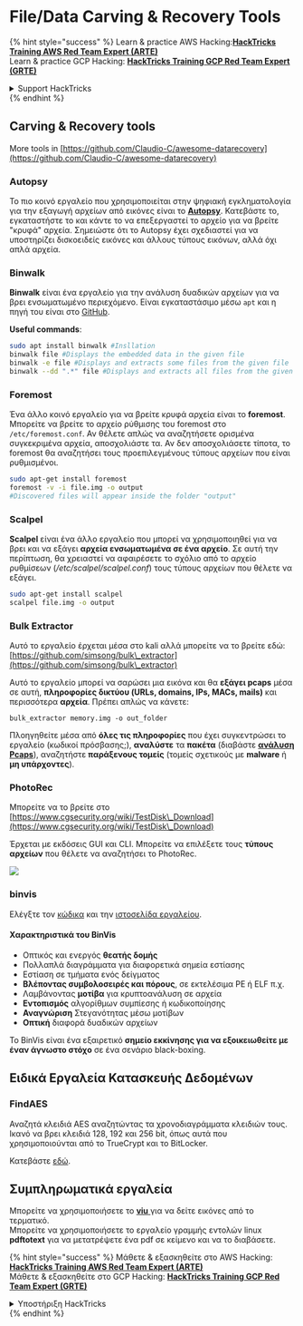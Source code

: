 # File/Data Carving & Recovery Tools

{% hint style="success" %}
Learn & practice AWS Hacking:<img src="/.gitbook/assets/arte.png" alt="" data-size="line">[**HackTricks Training AWS Red Team Expert (ARTE)**](https://training.hacktricks.xyz/courses/arte)<img src="/.gitbook/assets/arte.png" alt="" data-size="line">\
Learn & practice GCP Hacking: <img src="/.gitbook/assets/grte.png" alt="" data-size="line">[**HackTricks Training GCP Red Team Expert (GRTE)**<img src="/.gitbook/assets/grte.png" alt="" data-size="line">](https://training.hacktricks.xyz/courses/grte)

<details>

<summary>Support HackTricks</summary>

* Check the [**subscription plans**](https://github.com/sponsors/carlospolop)!
* **Join the** 💬 [**Discord group**](https://discord.gg/hRep4RUj7f) or the [**telegram group**](https://t.me/peass) or **follow** us on **Twitter** 🐦 [**@hacktricks\_live**](https://twitter.com/hacktricks\_live)**.**
* **Share hacking tricks by submitting PRs to the** [**HackTricks**](https://github.com/carlospolop/hacktricks) and [**HackTricks Cloud**](https://github.com/carlospolop/hacktricks-cloud) github repos.

</details>
{% endhint %}

## Carving & Recovery tools

More tools in [https://github.com/Claudio-C/awesome-datarecovery](https://github.com/Claudio-C/awesome-datarecovery)

### Autopsy

Το πιο κοινό εργαλείο που χρησιμοποιείται στην ψηφιακή εγκληματολογία για την εξαγωγή αρχείων από εικόνες είναι το [**Autopsy**](https://www.autopsy.com/download/). Κατεβάστε το, εγκαταστήστε το και κάντε το να επεξεργαστεί το αρχείο για να βρείτε "κρυφά" αρχεία. Σημειώστε ότι το Autopsy έχει σχεδιαστεί για να υποστηρίζει δισκοειδείς εικόνες και άλλους τύπους εικόνων, αλλά όχι απλά αρχεία.

### Binwalk <a href="#binwalk" id="binwalk"></a>

**Binwalk** είναι ένα εργαλείο για την ανάλυση δυαδικών αρχείων για να βρει ενσωματωμένο περιεχόμενο. Είναι εγκαταστάσιμο μέσω `apt` και η πηγή του είναι στο [GitHub](https://github.com/ReFirmLabs/binwalk).

**Useful commands**:
```bash
sudo apt install binwalk #Insllation
binwalk file #Displays the embedded data in the given file
binwalk -e file #Displays and extracts some files from the given file
binwalk --dd ".*" file #Displays and extracts all files from the given file
```
### Foremost

Ένα άλλο κοινό εργαλείο για να βρείτε κρυφά αρχεία είναι το **foremost**. Μπορείτε να βρείτε το αρχείο ρύθμισης του foremost στο `/etc/foremost.conf`. Αν θέλετε απλώς να αναζητήσετε ορισμένα συγκεκριμένα αρχεία, αποσχολιάστε τα. Αν δεν αποσχολιάσετε τίποτα, το foremost θα αναζητήσει τους προεπιλεγμένους τύπους αρχείων που είναι ρυθμισμένοι.
```bash
sudo apt-get install foremost
foremost -v -i file.img -o output
#Discovered files will appear inside the folder "output"
```
### **Scalpel**

**Scalpel** είναι ένα άλλο εργαλείο που μπορεί να χρησιμοποιηθεί για να βρει και να εξάγει **αρχεία ενσωματωμένα σε ένα αρχείο**. Σε αυτή την περίπτωση, θα χρειαστεί να αφαιρέσετε το σχόλιο από το αρχείο ρυθμίσεων (_/etc/scalpel/scalpel.conf_) τους τύπους αρχείων που θέλετε να εξάγει.
```bash
sudo apt-get install scalpel
scalpel file.img -o output
```
### Bulk Extractor

Αυτό το εργαλείο έρχεται μέσα στο kali αλλά μπορείτε να το βρείτε εδώ: [https://github.com/simsong/bulk\_extractor](https://github.com/simsong/bulk\_extractor)

Αυτό το εργαλείο μπορεί να σαρώσει μια εικόνα και θα **εξάγει pcaps** μέσα σε αυτή, **πληροφορίες δικτύου (URLs, domains, IPs, MACs, mails)** και περισσότερα **αρχεία**. Πρέπει απλώς να κάνετε:
```
bulk_extractor memory.img -o out_folder
```
Πλοηγηθείτε μέσα από **όλες τις πληροφορίες** που έχει συγκεντρώσει το εργαλείο (κωδικοί πρόσβασης;), **αναλύστε** τα **πακέτα** (διαβάστε [**ανάλυση Pcaps**](../pcap-inspection/)), αναζητήστε **παράξενους τομείς** (τομείς σχετικούς με **malware** ή **μη υπάρχοντες**).

### PhotoRec

Μπορείτε να το βρείτε στο [https://www.cgsecurity.org/wiki/TestDisk\_Download](https://www.cgsecurity.org/wiki/TestDisk\_Download)

Έρχεται με εκδόσεις GUI και CLI. Μπορείτε να επιλέξετε τους **τύπους αρχείων** που θέλετε να αναζητήσει το PhotoRec.

![](<../../../.gitbook/assets/image (524).png>)

### binvis

Ελέγξτε τον [κώδικα](https://code.google.com/archive/p/binvis/) και την [ιστοσελίδα εργαλείου](https://binvis.io/#/).

#### Χαρακτηριστικά του BinVis

* Οπτικός και ενεργός **θεατής δομής**
* Πολλαπλά διαγράμματα για διαφορετικά σημεία εστίασης
* Εστίαση σε τμήματα ενός δείγματος
* **Βλέποντας συμβολοσειρές και πόρους**, σε εκτελέσιμα PE ή ELF π.χ.
* Λαμβάνοντας **μοτίβα** για κρυπτοανάλυση σε αρχεία
* **Εντοπισμός** αλγορίθμων συμπίεσης ή κωδικοποίησης
* **Αναγνώριση** Στεγανότητας μέσω μοτίβων
* **Οπτική** διαφορά δυαδικών αρχείων

Το BinVis είναι ένα εξαιρετικό **σημείο εκκίνησης για να εξοικειωθείτε με έναν άγνωστο στόχο** σε ένα σενάριο black-boxing.

## Ειδικά Εργαλεία Κατασκευής Δεδομένων

### FindAES

Αναζητά κλειδιά AES αναζητώντας τα χρονοδιαγράμματα κλειδιών τους. Ικανό να βρει κλειδιά 128, 192 και 256 bit, όπως αυτά που χρησιμοποιούνται από το TrueCrypt και το BitLocker.

Κατεβάστε [εδώ](https://sourceforge.net/projects/findaes/).

## Συμπληρωματικά εργαλεία

Μπορείτε να χρησιμοποιήσετε το [**viu** ](https://github.com/atanunq/viu) για να δείτε εικόνες από το τερματικό.\
Μπορείτε να χρησιμοποιήσετε το εργαλείο γραμμής εντολών linux **pdftotext** για να μετατρέψετε ένα pdf σε κείμενο και να το διαβάσετε.

{% hint style="success" %}
Μάθετε & εξασκηθείτε στο AWS Hacking:<img src="/.gitbook/assets/arte.png" alt="" data-size="line">[**HackTricks Training AWS Red Team Expert (ARTE)**](https://training.hacktricks.xyz/courses/arte)<img src="/.gitbook/assets/arte.png" alt="" data-size="line">\
Μάθετε & εξασκηθείτε στο GCP Hacking: <img src="/.gitbook/assets/grte.png" alt="" data-size="line">[**HackTricks Training GCP Red Team Expert (GRTE)**<img src="/.gitbook/assets/grte.png" alt="" data-size="line">](https://training.hacktricks.xyz/courses/grte)

<details>

<summary>Υποστήριξη HackTricks</summary>

* Ελέγξτε τα [**σχέδια συνδρομής**](https://github.com/sponsors/carlospolop)!
* **Εγγραφείτε** 💬 [**στην ομάδα Discord**](https://discord.gg/hRep4RUj7f) ή στην [**ομάδα telegram**](https://t.me/peass) ή **ακολουθήστε** μας στο **Twitter** 🐦 [**@hacktricks\_live**](https://twitter.com/hacktricks\_live)**.**
* **Μοιραστείτε κόλπα hacking υποβάλλοντας PRs στα** [**HackTricks**](https://github.com/carlospolop/hacktricks) και [**HackTricks Cloud**](https://github.com/carlospolop/hacktricks-cloud) github repos.

</details>
{% endhint %}
